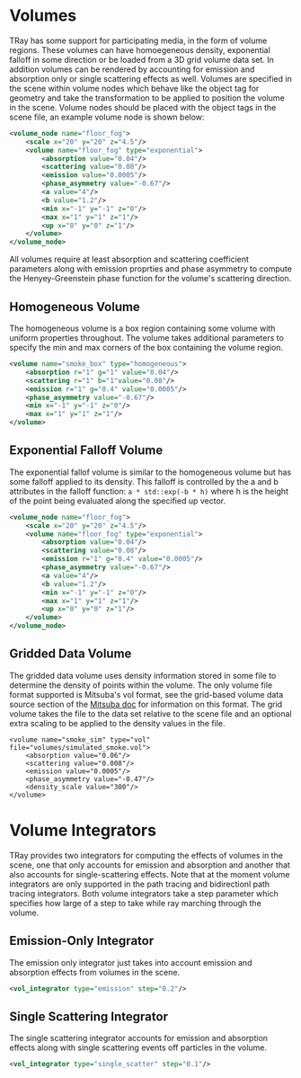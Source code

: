 Volumes
===
TRay has some support for participating media, in the form of volume regions. These volumes can have homoegeneous density, exponential falloff in some direction or be loaded from a 3D grid volume data set. In addition volumes can be rendered by accounting for emission and absorption only or single scattering effects as well. Volumes are specified in the scene within volume nodes which behave like the object tag for geometry and take the transformation to be applied to position the volume in the scene. Volume nodes should be placed with the object tags in the scene file, an example volume node is shown below:

```XML
<volume_node name="floor_fog">
	<scale x="20" y="20" z="4.5"/>
	<volume name="floor_fog" type="exponential">
		<absorption value="0.04"/>
		<scattering value="0.08"/>
		<emission value="0.0005"/>
		<phase_asymmetry value="-0.67"/>
		<a value="4"/>
		<b value="1.2"/>
		<min x="-1" y="-1" z="0"/>
		<max x="1" y="1" z="1"/>
		<up x="0" y="0" z="1"/>
	</volume>
</volume_node>
```

All volumes require at least absorption and scattering coefficient parameters along with emission proprties and phase asymmetry to compute the Henyey-Greenstein phase function for the volume's scattering direction.

Homogeneous Volume
---
The homogeneous volume is a box region containing some volume with uniform properties throughout. The volume takes additional parameters to specify the min and max corners of the box containing the volume region.

```XML
<volume name="smoke_box" type="homogeneous">
	<absorption r="1" g="1" value="0.04"/>
	<scattering r="1" b="1"value="0.08"/>
	<emission r="1" g="0.4" value="0.0005"/>
	<phase_asymmetry value="-0.67"/>
	<min x="-1" y="-1" z="0"/>
	<max x="1" y="1" z="1"/>
</volume>
```

Exponential Falloff Volume
---
The exponential fallof volume is similar to the homogeneous volume but has some falloff applied to its density. This falloff is controlled by the a and b attributes in the falloff function: `a * std::exp(-b * h)` where h is the height of the point being evaluated along the specified up vector.

```XML
<volume_node name="floor_fog">
	<scale x="20" y="20" z="4.5"/>
	<volume name="floor_fog" type="exponential">
		<absorption value="0.04"/>
		<scattering value="0.08"/>
		<emission r="1" g="0.4" value="0.0005"/>
		<phase_asymmetry value="-0.67"/>
		<a value="4"/>
		<b value="1.2"/>
		<min x="-1" y="-1" z="0"/>
		<max x="1" y="1" z="1"/>
		<up x="0" y="0" z="1"/>
	</volume>
</volume_node>
```

Gridded Data Volume
---
The gridded data volume uses density information stored in some file to determine the density of points within the volume. The only volume file format supported is Mitsuba's vol format, see the grid-based volume data source section of the [Mitsuba doc](http://www.mitsuba-renderer.org/releases/current/documentation.pdf) for information on this format. The grid volume takes the file to the data set relative to the scene file and an optional extra scaling to be applied to the density values in the file.

```
<volume name="smoke_sim" type="vol" file="volumes/simulated_smoke.vol">
	<absorption value="0.06"/>
	<scattering value="0.008"/>
	<emission value="0.0005"/>
	<phase_asymmetry value="-0.47"/>
	<density_scale value="300"/>
</volume>
```

Volume Integrators
===
TRay provides two integrators for computing the effects of volumes in the scene, one that only accounts for emission and absorption and another that also accounts for single-scattering effects. Note that at the moment volume integrators are only supported in the path tracing and bidirectionl path tracing integrators. Both volume integrators take a step parameter which specifies how large of a step to take while ray marching through the volume.

Emission-Only Integrator
---
The emission only integrator just takes into account emission and absorption effects from volumes in the scene.

```XML
<vol_integrator type="emission" step="0.2"/>
```

Single Scattering Integrator
---
The single scattering integrator accounts for emission and absorption effects along with single scattering events off particles in the volume.

```XML
<vol_integrator type="single_scatter" step="0.1"/>
```

